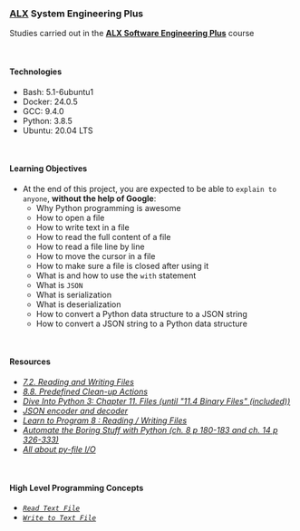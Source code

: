 ### [ALX](https://www.alxafrica.com/) System Engineering Plus

Studies carried out in the **[ALX Software Engineering Plus](https://www.alxafrica.com/software-engineering-plus/)** course

<br />

#### Technologies

* Bash:     5.1-6ubuntu1
* Docker:   24.0.5
* GCC:      9.4.0
* Python:   3.8.5
* Ubuntu:   20.04 LTS

<br />

#### Learning Objectives

* At the end of this project, you are expected to be able to `explain to anyone`, **without the help of Google**:
    * Why Python programming is awesome
    * How to open a file
    * How to write text in a file
    * How to read the full content of a file
    * How to read a file line by line
    * How to move the cursor in a file
    * How to make sure a file is closed after using it
    * What is and how to use the `with` statement
    * What is `JSON`
    * What is serialization
    * What is deserialization
    * How to convert a Python data structure to a JSON string
    * How to convert a JSON string to a Python data structure

<br />

#### Resources

* _[7.2. Reading and Writing Files](https://docs.python.org/3/tutorial/inputoutput.html#reading-and-writing-files)_
* _[8.8. Predefined Clean-up Actions](https://docs.python.org/3/tutorial/errors.html#predefined-clean-up-actions)_
* _[Dive Into Python 3: Chapter 11. Files (until "11.4 Binary Files" (included))](https://histo.ucsf.edu/BMS270/diveintopython3-r802.pdf)_
* _[JSON encoder and decoder](https://docs.python.org/3/library/json.html)_
* _[Learn to Program 8 : Reading / Writing Files](https://www.youtube.com/watch?v=EukxMIsNeqU)_
* _[Automate the Boring Stuff with Python (ch. 8 p 180-183 and ch. 14 p 326-333)](https://automatetheboringstuff.com/)_
* _[All about py-file I/O](https://techvidvan.com/tutorials/python-file-read-write/)_

<br />

#### High Level Programming Concepts

* _[`Read Text File`](0-read_file.py)_
* _[`Write to Text File`](1-write_file.py)_

<br />

